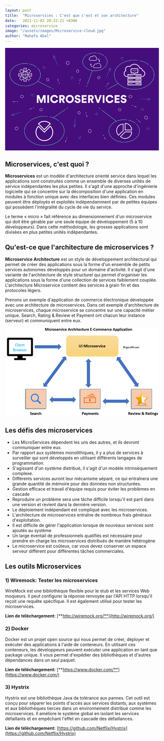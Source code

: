 ```yaml
---
layout: post
title:  "Microservices : C'est que c'est et son architecture"
date:   2021-11-02 20:22:21 +0300
categories: microservice
image: "/assets/images/Microservice-cloud.jpg"
author: "Mahefa Abel"
---
```


![Micro Service](/assets/images/Microservice-cloud.jpg)

## Microservices, c'est quoi ?

**Microservices** est un modèle d'architecture orienté service dans lequel les applications sont construites comme un ensemble de diverses unités de service indépendantes les plus petites. Il s'agit d'une approche d'ingénierie logicielle qui se concentre sur la décomposition d'une application en modules à fonction unique avec des interfaces bien définies. Ces modules peuvent être déployés et exploités indépendamment par de petites équipes qui possèdent l'intégralité du cycle de vie du service.

Le terme « micro » fait référence au dimensionnement d'un microservice qui doit être gérable par une seule équipe de développement (5 à 10 développeurs). Dans cette méthodologie, les grosses applications sont divisées en plus petites unités indépendantes.

## Qu'est-ce que l'architecture de microservices ?

**Microservice Architecture** est un style de développement architectural qui permet de créer des applications sous la forme d'un ensemble de petits services autonomes développés pour un domaine d'activité. Il s'agit d'une variante de l'architecture de style structurel qui permet d'organiser les applications sous la forme d'une collection de services faiblement couplée. L'architecture Microservice contient des services à grain fin et des protocoles légers.

Prenons un exemple d'application de commerce électronique développée avec une architecture de microservices. Dans cet exemple d'architecture de microservices, chaque microservice se concentre sur une capacité métier unique. Search, Rating & Review et Payment ont chacun leur instance (serveur) et communiquent entre eux.

![Microservices Architecture](/assets/images/micro-service-ui-2.png)

<!-- ## Microservices vs. Monolithic Architecture -->

## Les défis des microservices

- Les MicroServices dépendent les uns des autres, et ils devront communiquer entre eux.
- Par rapport aux systèmes monolithiques, il y a plus de services à surveiller qui sont développés en utilisant différents langages de programmation.
- S'agissant d'un système distribué, il s'agit d'un modèle intrinsèquement complexe.
- Différents services auront leur mécanisme séparé, ce qui entraînera une grande quantité de mémoire pour des données non structurées.
- Gestion efficace et travail d'équipe requis pour éviter les problèmes en cascade
- Reproduire un problème sera une tâche difficile lorsqu'il est parti dans une version et revient dans la dernière version.
- Le déploiement indépendant est compliqué avec les microservices.
- L'architecture de microservices entraîne de nombreux frais généraux d'exploitation.
- Il est difficile de gérer l'application lorsque de nouveaux services sont ajoutés au système
- Un large éventail de professionnels qualifiés est nécessaire pour prendre en charge les microservices distribués de manière hétérogène
- Le microservice est coûteux, car vous devez conserver un espace serveur différent pour différentes tâches commerciales.

## Les outils Microservices

### 1) Wiremock: Tester les microservices

WireMock est une bibliothèque flexible pour le stub et les services Web moqueurs. Il peut configurer la réponse renvoyée par l'API HTTP lorsqu'il reçoit une requête spécifique. Il est également utilisé pour tester les microservices.

**Lien de téléchargement:**  [**http://wiremock.org/**](http://wiremock.org/)

### 2) Docker

Docker est un projet open source qui nous permet de créer, déployer et exécuter des applications à l'aide de conteneurs. En utilisant ces conteneurs, les développeurs peuvent exécuter une application en tant que package unique. Il vous permet d'expédier des bibliothèques et d'autres dépendances dans un seul paquet.

**Lien de téléchargement:**  [**https://www.docker.com/**](https://www.docker.com/)

### 3) Hystrix

Hystrix est une bibliothèque Java de tolérance aux pannes. Cet outil est conçu pour séparer les points d'accès aux services distants, aux systèmes et aux bibliothèques tierces dans un environnement distribué comme les microservices. Il améliore le système global en isolant les services défaillants et en empêchant l'effet en cascade des défaillances.

**Lien de téléchargement:**  [https://github.com/Netflix/Hystrix](https://github.com/Netflix/Hystrix)